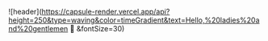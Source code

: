 ![header](https://capsule-render.vercel.app/api?height=250&type=waving&color=timeGradient&text=Hello,%20ladies%20and%20gentlemen :person_in_tuxedo: &fontSize=30)

